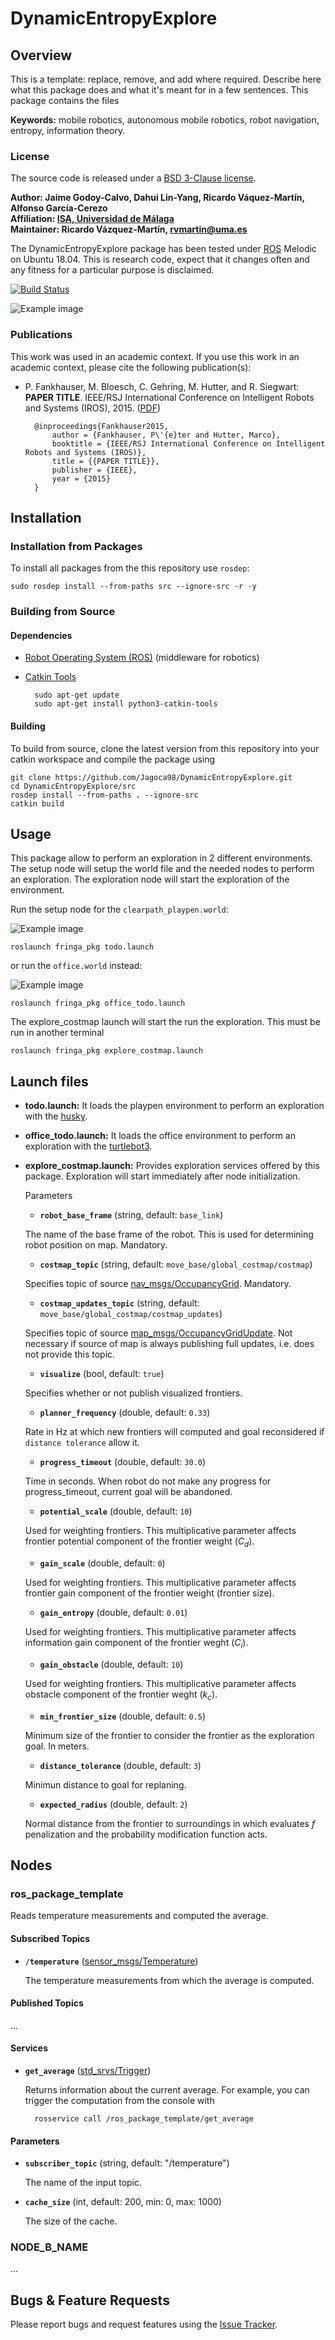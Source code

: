 # DynamicEntropyExplore

## Overview

This is a template: replace, remove, and add where required. Describe here what this package does and what it's meant for in a few sentences.
This package contains the files 

**Keywords:** mobile robotics, autonomous mobile robotics, robot navigation, entropy, information theory.

### License

The source code is released under a [BSD 3-Clause license](ros_package_template/LICENSE).

**Author: Jaime Godoy-Calvo, Dahui Lin-Yang, Ricardo Váquez-Martín, Alfonso García-Cerezo<br />
Affiliation: [ISA, Universidad de Málaga](https://www.uma.es/isa)<br />
Maintainer: Ricardo Vázquez-Martín, rvmartin@uma.es**

The DynamicEntropyExplore package has been tested under [ROS] Melodic on Ubuntu 18.04.
This is research code, expect that it changes often and any fitness for a particular purpose is disclaimed.

[![Build Status](https://app.travis-ci.com/travis-ci/travis-web.svg?branch=master)](https://app.travis-ci.com/travis-ci/travis-web)


![Example image](assets/ExpectedDistribution.png)


### Publications

This work was used in an academic context.
If you use this work in an academic context, please cite the following publication(s):

* P. Fankhauser, M. Bloesch, C. Gehring, M. Hutter, and R. Siegwart: **PAPER TITLE**. IEEE/RSJ International Conference on Intelligent Robots and Systems (IROS), 2015. ([PDF](http://dx.doi.org/10.3929/ethz-a-010173654))

        @inproceedings{Fankhauser2015,
            author = {Fankhauser, P\'{e}ter and Hutter, Marco},
            booktitle = {IEEE/RSJ International Conference on Intelligent Robots and Systems (IROS)},
            title = {{PAPER TITLE}},
            publisher = {IEEE},
            year = {2015}
        }


## Installation

### Installation from Packages

To install all packages from the this repository use `rosdep`:

	sudo rosdep install --from-paths src --ignore-src -r -y
    

### Building from Source

#### Dependencies

- [Robot Operating System (ROS)](http://wiki.ros.org) (middleware for robotics)
- [Catkin Tools](https://catkin-tools.readthedocs.io/en/latest/index.html)

		sudo apt-get update
		sudo apt-get install python3-catkin-tools
	

#### Building

To build from source, clone the latest version from this repository into your catkin workspace and compile the package using

	git clone https://github.com/Jagoca98/DynamicEntropyExplore.git
	cd DynamicEntropyExplore/src
	rosdep install --from-paths . --ignore-src
	catkin build

## Usage

This package allow to perform an exploration in 2 different environments. The setup node will setup the world file and the needed nodes to perform an exploration. The exploration node will start the exploration of the environment.

Run the setup node for the `clearpath_playpen.world`:

![Example image](assets/clearpath_playpen.jpg)

	roslaunch fringa_pkg todo.launch

or run the `office.world` instead:

![Example image](assets/office_world.png)

	roslaunch fringa_pkg office_todo.launch

The explore_costmap launch will start the run the exploration. This must be run in another terminal

	roslaunch fringa_pkg explore_costmap.launch


## Launch files

* **todo.launch:** It loads the playpen environment to perform an exploration with the [husky](https://clearpathrobotics.com/husky-unmanned-ground-vehicle-robot/).

* **office_todo.launch:** It loads the office environment to perform an exploration with the [turtlebot3](https://www.turtlebot.com/).

* **explore_costmap.launch:** Provides exploration services offered by this package. Exploration will start immediately after node initialization. 

     Parameters

     - **`robot_base_frame`**  (string, default: `base_link`)

	 The name of the base frame of the robot. This is used for determining robot position on map. Mandatory.

     - **`costmap_topic`**  (string, default: `move_base/global_costmap/costmap`)

	 Specifies topic of source [nav_msgs/OccupancyGrid]. Mandatory. 

     - **`costmap_updates_topic`**  (string, default: `move_base/global_costmap/costmap_updates`)

	 Specifies topic of source [map_msgs/OccupancyGridUpdate]. Not necessary if source of map is always publishing full updates, i.e. does not provide this topic.

	 - **`visualize`**  (bool, default: `true`)

	 Specifies whether or not publish visualized frontiers. 

	 - **`planner_frequency`**  (double, default: `0.33`)

	 Rate in Hz at which new frontiers will computed and goal reconsidered if `distance tolerance` allow it. 

	 - **`progress_timeout`**  (double, default: `30.0`)

	 Time in seconds. When robot do not make any progress for progress_timeout, current goal will be abandoned. 

	 - **`potential_scale`**  (double, default: `10`)

	 Used for weighting frontiers. This multiplicative parameter affects frontier potential component of the frontier weight ($C_d$). 

	 - **`gain_scale`**  (double, default: `0`)

	 Used for weighting frontiers. This multiplicative parameter affects frontier gain component of the frontier weight (frontier size). 

	 - **`gain_entropy`**  (double, default: `0.01`)

	 Used for weighting frontiers. This multiplicative parameter affects information gain component of the frontier weght ($C_i$).

	 - **`gain_obstacle`**  (double, default: `10`)

	 Used for weighting frontiers. This multiplicative parameter affects obstacle component of the frontier weght ($k_c$).

	 - **`min_frontier_size`**  (double, default: `0.5`)

	 Minimum size of the frontier to consider the frontier as the exploration goal. In meters. 

	 - **`distance_tolerance`**  (double, default: `3`)

	 Minimun distance to goal for replaning.

	 - **`expected_radius`**  (double, default: `2`)

	 Normal distance from the frontier to surroundings in which evaluates $f$ penalization and the probability modification function acts.


## Nodes

### ros_package_template

Reads temperature measurements and computed the average.


#### Subscribed Topics

* **`/temperature`** ([sensor_msgs/Temperature])

	The temperature measurements from which the average is computed.


#### Published Topics

...


#### Services

* **`get_average`** ([std_srvs/Trigger])

	Returns information about the current average. For example, you can trigger the computation from the console with

		rosservice call /ros_package_template/get_average


#### Parameters

* **`subscriber_topic`** (string, default: "/temperature")

	The name of the input topic.

* **`cache_size`** (int, default: 200, min: 0, max: 1000)

	The size of the cache.


### NODE_B_NAME

...


## Bugs & Feature Requests

Please report bugs and request features using the [Issue Tracker](https://github.com/Jagoca98/DynamicEntropyExplore/issues).


[ROS]: http://www.ros.org
[rviz]: http://wiki.ros.org/rviz
[std_srvs/Trigger]: http://docs.ros.org/api/std_srvs/html/srv/Trigger.html
[sensor_msgs/Temperature]: http://docs.ros.org/api/sensor_msgs/html/msg/Temperature.html
[visualization_msgs/Marker]: http://docs.ros.org/api/visualization_msgs/html/msg/Marker.html
[geometry_msgs/PolygonStamped]: http://docs.ros.org/api/geometry_msgs/html/msg/PolygonStamped.html
[nav_msgs/OccupancyGrid]: http://docs.ros.org/api/nav_msgs/html/msg/OccupancyGrid.html
[nav_msgs/GridCells]: http://docs.ros.org/api/nav_msgs/html/msg/GridCells.html
[ROS Filters]: http://wiki.ros.org/filters
[EigenLab]: https://github.com/leggedrobotics/EigenLab
[map_msgs/OccupancyGridUpdate]: http://docs.ros.org/en/jade/api/map_msgs/html/msg/OccupancyGridUpdate.html

